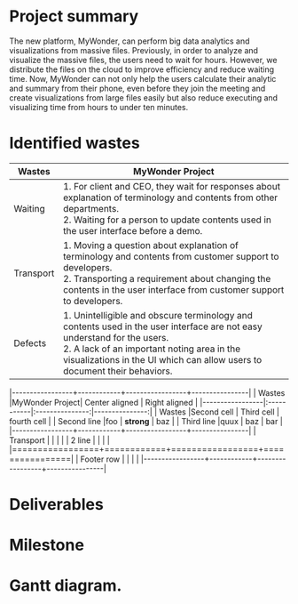 
# Project summary
The new platform, MyWonder, can perform big data analytics and visualizations from massive files. Previously, in order to analyze and visualize the massive files, the users need to wait for hours. However, we distribute the files on the cloud to improve efficiency and reduce waiting time. Now, MyWonder can not only help the users calculate their analytic and summary from their phone, even before they join the meeting and create visualizations from large files easily but also reduce executing and visualizing time from hours to under ten minutes. 


# Identified wastes
| Wastes    | MyWonder Project                                             |
| --------- | ------------------------------------------------------------ |
| Waiting   | 1. For client and CEO, they wait  for responses about explanation of terminology and contents from other departments.  <br />2. Waiting for a person to update contents used in the user interface before a demo. |
| Transport | 1. Moving a question about explanation of terminology and contents from customer support to developers. <br />2. Transporting a requirement about changing the contents in the user interface from customer support to developers. |
| Defects   | 1. Unintelligible and obscure terminology and contents used in the user interface are not easy understand for the users.  <br />2. A lack of an important noting area in the visualizations in the UI which can allow users to document their behaviors. |


|-----------------+------------+-----------------+----------------|
| Wastes  |MyWonder Project| Center aligned  | Right aligned  |
|-----------------|:-----------|:---------------:|---------------:|
|  Wastes |Second cell | Third cell      | fourth cell    |
| Second line     |foo         | **strong**      | baz            |
| Third line      |quux        | baz             | bar            |
|-----------------+------------+-----------------+----------------|
| Transport    |            |                 |                |
| 2 line          |            |                 |                |
|=================+============+=================+================|
| Footer row      |            |                 |                |
|-----------------+------------+-----------------+----------------|






# Deliverables


# Milestone



# Gantt diagram.
